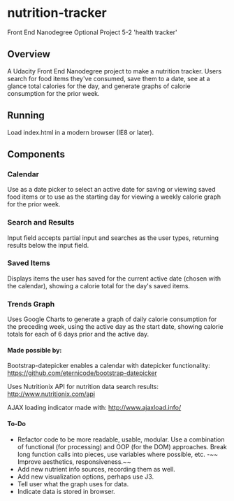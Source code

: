 # nutrition-tracker
Front End Nanodegree Optional Project 5-2 'health tracker'

## Overview
A Udacity Front End Nanodegree project to make a nutrition tracker. Users search for food items they've consumed, save them to a date, see at a glance total calories for the day, and generate graphs of calorie consumption for the prior week.

## Running
Load index.html in a modern browser (IE8 or later).

## Components

### Calendar
Use as a date picker to select an active date for saving or viewing saved food items or to use as the starting day for viewing a weekly calorie graph for the prior week.

### Search and Results
Input field accepts partial input and searches as the user types, returning results below the input field.

### Saved Items
Displays items the user has saved for the current active date (chosen with the calendar), showing a calorie total for the day's saved items.

### Trends Graph
Uses Google Charts to generate a graph of daily calorie consumption for the preceding week, using the active day as the start date, showing calorie totals for each of 6 days prior and the active day.


#### Made possible by:
Bootstrap-datepicker enables a calendar with datepicker functionality:
https://github.com/eternicode/bootstrap-datepicker

Uses Nutritionix API for nutrition data search results:
http://www.nutritionix.com/api

AJAX loading indicator made with:
http://www.ajaxload.info/

#### To-Do

- Refactor code to be more readable, usable, modular. Use a combination of functional (for processing) and OOP (for the DOM) approaches. Break long function calls into pieces, use variables where possible, etc.
-~~ Improve aesthetics, responsiveness.~~
- Add new nutrient info sources, recording them as well.
- Add new visualization options, perhaps use J3.
- Tell user what the graph uses for data.
- Indicate data is stored in browser. 
